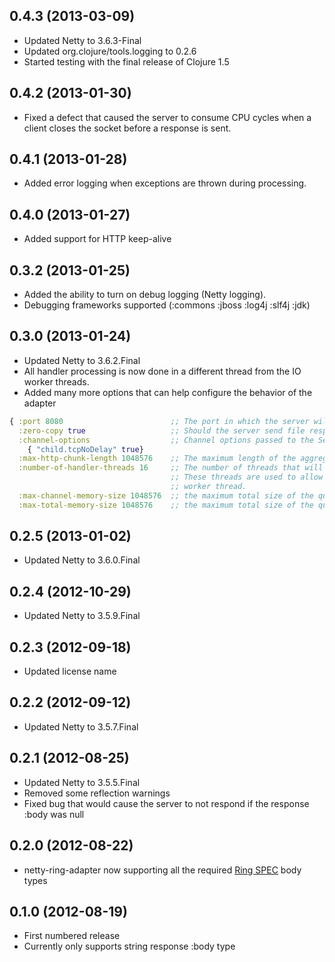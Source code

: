## 0.4.3 (2013-03-09)
* Updated Netty to 3.6.3-Final
* Updated org.clojure/tools.logging to 0.2.6
* Started testing with the final release of Clojure 1.5

## 0.4.2 (2013-01-30)
* Fixed a defect that caused the server to consume CPU cycles when a client closes the socket before a response is sent.

## 0.4.1 (2013-01-28)
* Added error logging when exceptions are thrown during processing.

## 0.4.0 (2013-01-27)
* Added support for HTTP keep-alive

## 0.3.2 (2013-01-25)
* Added the ability to turn on debug logging (Netty logging).
* Debugging frameworks supported (:commons :jboss :log4j :slf4j :jdk)

## 0.3.0 (2013-01-24)
* Updated Netty to 3.6.2.Final
* All handler processing is now done in a different thread from the IO worker threads.
* Added many more options that can help configure the behavior of the adapter

```clj
{ :port 8080                        ;; The port in which the server will be listening for requests
  :zero-copy true                   ;; Should the server send file response bodies with Netty's FileRegion functionality
  :channel-options                  ;; Channel options passed to the ServerBootstrap.setOptions
    { "child.tcpNoDelay" true}
  :max-http-chunk-length 1048576    ;; The maximum length of the aggregated content
  :number-of-handler-threads 16     ;; The number of threads that will be used to handle requests.
                                    ;; These threads are used to allow the handler function to work without blocking an I/O
                                    ;; worker thread.
  :max-channel-memory-size 1048576  ;; the maximum total size of the queued events per channel
  :max-total-memory-size 1048576    ;; the maximum total size of the queued events
```

## 0.2.5 (2013-01-02)
* Updated Netty to 3.6.0.Final

## 0.2.4 (2012-10-29)
* Updated Netty to 3.5.9.Final

## 0.2.3 (2012-09-18)
* Updated license name

## 0.2.2 (2012-09-12)
* Updated Netty to 3.5.7.Final

## 0.2.1 (2012-08-25)

* Updated Netty to 3.5.5.Final
* Removed some reflection warnings
* Fixed bug that would cause the server to not respond if the response :body was null

## 0.2.0 (2012-08-22)

* netty-ring-adapter now supporting all the required [Ring SPEC](https://github.com/ring-clojure/ring/blob/master/SPEC) body types

## 0.1.0 (2012-08-19)

* First numbered release
* Currently only supports string response :body type
